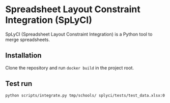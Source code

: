 Spreadsheet Layout Constraint Integration (SpLyCI)
==================================================

SpLyCI (Spreadsheet Layout Constraint Integration) is a Python tool to merge spreadsheets.

Installation
------------
Clone the repository and run `docker build` in the project root.

Test run
--------
```
python scripts/integrate.py tmp/schools/ splyci/tests/test_data.xlsx:0
```
